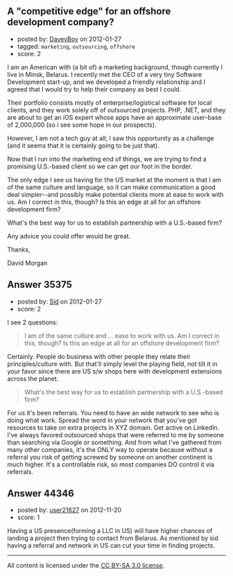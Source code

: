 ## A "competitive edge" for an offshore development company?

- posted by: [DaveyBoy](https://stackexchange.com/users/-1/16023-daveyboy) on 2012-01-27
- tagged: `marketing`, `outsourcing`, `offshore`
- score: 2

I am an American with (a bit of) a marketing background, though currently I live in Minsk, Belarus. I recently met the CEO of a very tiny Software Development start-up, and we developed a friendly relationship and I agreed that I would try to help their company as best I could.

Their portfolio consists mostly of enterprise/logistical software for local clients, and they work solely off of outsourced projects. PHP, .NET, and they are about to get an iOS expert whose apps have an approximate user-base of 2,000,000 (so i see some hope in our prospects). 

However, I am not a tech guy at all; I saw this opportunity as a challenge (and it seems that it is certainly going to be just that). 

Now that I run into the marketing end of things, we are trying to find a promising U.S.-based client so we can get our foot in the border. 

The only edge I see us having for the US market at the moment is that I am of the same culture and language, so it can make communication a good deal simpler--and possibly make potential clients more at ease to work with us. Am I correct in this, though? Is this an edge at all for an offshore development firm?

What's the best way for us to establish partnership with a U.S.-based firm?

Any advice you could offer would be great.

Thanks,

David Morgan




## Answer 35375

- posted by: [Sid](https://stackexchange.com/users/-1/13800-sid) on 2012-01-27
- score: 2

I see 2 questions:

> I am of the same culture and ... ease to work with us. Am I correct in
> this, though? Is this an edge at all for an offshore development firm?

Certainly. People do business with other people they relate their principles/culture with. But that'll simply level the playing field, not tilt it in your favor since there are US s/w shops here with development extensions across the planet. 

> What's the best way for us to establish partnership with a U.S.-based
> firm?

For us it's been referrals. You need to have an wide network to see who is doing what work. Spread the word in your network that you've got resources to take on extra projects in XYZ domain. Get active on LinkedIn. I've always favored outsourced shops that were referred to me by someone than searching via Google or something. And from what I've gathered from many other companies, it's the ONLY way to operate because without a referral you risk of getting screwed by someone on another continent is much higher. It's a controllable risk, so most companies DO control it via referrals.


## Answer 44346

- posted by: [user21627](https://stackexchange.com/users/-1/21627-user21627) on 2012-11-20
- score: 1

Having a US presence(forming a LLC in US) will have higher chances of landing a project then trying to contact from Belarus. As mentioned by sid having a referral and network in US can cut your time in finding projects. 



---

All content is licensed under the [CC BY-SA 3.0 license](https://creativecommons.org/licenses/by-sa/3.0/).
